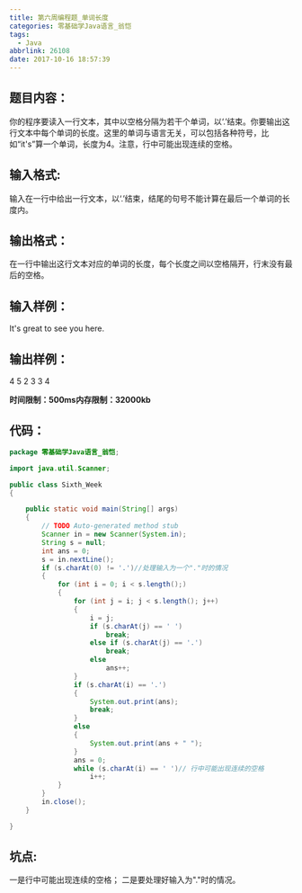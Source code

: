 ```yaml
---
title: 第六周编程题_单词长度
categories: 零基础学Java语言_翁恺
tags:
  - Java
abbrlink: 26108
date: 2017-10-16 18:57:39
---
```

## 题目内容：
你的程序要读入一行文本，其中以空格分隔为若干个单词，以‘.’结束。你要输出这行文本中每个单词的长度。这里的单词与语言无关，可以包括各种符号，比如“it's”算一个单词，长度为4。注意，行中可能出现连续的空格。
<!--more-->
## 输入格式:
输入在一行中给出一行文本，以‘.’结束，结尾的句号不能计算在最后一个单词的长度内。

## 输出格式：
在一行中输出这行文本对应的单词的长度，每个长度之间以空格隔开，行末没有最后的空格。

## 输入样例：
<div class="note default no-icon"><p>It's great to see you here.
</p></div>

## 输出样例：
<div class="note default no-icon"><p>4 5 2 3 3 4
</p></div>

**时间限制：500ms内存限制：32000kb**

## 代码：
```Java
package 零基础学Java语言_翁恺;

import java.util.Scanner;

public class Sixth_Week
{

	public static void main(String[] args)
	{
		// TODO Auto-generated method stub
		Scanner in = new Scanner(System.in);
		String s = null;
		int ans = 0;
		s = in.nextLine();
		if (s.charAt(0) != '.')//处理输入为一个"."时的情况
		{
			for (int i = 0; i < s.length();)
			{
				for (int j = i; j < s.length(); j++)
				{
					i = j;
					if (s.charAt(j) == ' ')
						break;
					else if (s.charAt(j) == '.')
						break;
					else
						ans++;
				}
				if (s.charAt(i) == '.')
				{
					System.out.print(ans);
					break;
				}
				else
				{
					System.out.print(ans + " ");
				}
				ans = 0;
				while (s.charAt(i) == ' ')// 行中可能出现连续的空格
					i++;
			}
		}
		in.close();
	}

}

```
## 坑点:
一是行中可能出现连续的空格；
二是要处理好输入为"."时的情况。